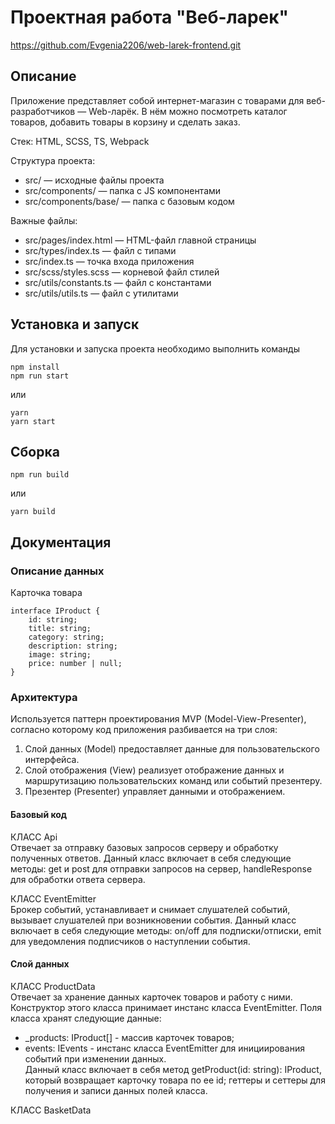 # Проектная работа "Веб-ларек"

https://github.com/Evgenia2206/web-larek-frontend.git

## Описание
Приложение представляет собой интернет-магазин с товарами для веб-разработчиков — Web-ларёк. В нём можно посмотреть каталог товаров, добавить товары в корзину и сделать заказ.

Стек: HTML, SCSS, TS, Webpack

Структура проекта:
- src/ — исходные файлы проекта
- src/components/ — папка с JS компонентами
- src/components/base/ — папка с базовым кодом

Важные файлы:
- src/pages/index.html — HTML-файл главной страницы
- src/types/index.ts — файл с типами
- src/index.ts — точка входа приложения
- src/scss/styles.scss — корневой файл стилей
- src/utils/constants.ts — файл с константами
- src/utils/utils.ts — файл с утилитами

## Установка и запуск
Для установки и запуска проекта необходимо выполнить команды

```
npm install
npm run start
```

или

```
yarn
yarn start
```
## Сборка

```
npm run build
```

или

```
yarn build
```
## Документация  

### Описание данных  
Карточка товара  
```  
interface IProduct {
	id: string;
    title: string;
    category: string;
    description: string;
    image: string;
    price: number | null;
}
```  



### Архитектура  
Используется паттерн проектирования MVP (Model-View-Presenter), согласно которому код приложения разбивается на три слоя:  
1. Слой данных (Model) предоставляет данные для пользовательского интерфейса.  
2. Слой отображения (View) реализует отображение данных и маршрутизацию пользовательских команд или событий презентеру.  
3. Презентер (Presenter) управляет данными и отображением.  

#### Базовый код  
КЛАСС Api  
Отвечает за отправку базовых запросов серверу и обработку полученных ответов. Данный класс включает в себя следующие методы: get и post для отправки запросов на сервер, handleResponse для обработки ответа сервера.  

КЛАСС EventEmitter  
Брокер событий, устанавливает и снимает слушателей событий, вызывает слушателей при возникновении события. Данный класс включает в себя следующие методы: on/off для подписки/отписки, emit для уведомления
подписчиков о наступлении события.  

#### Слой данных  
КЛАСС ProductData  
Отвечает за хранение данных карточек товаров и работу с ними. Конструктор этого класса принимает инстанс класса EventEmitter. Поля класса хранят следующие данные:  
* _products: IProduct[] - массив карточек товаров;  
* events: IEvents - инстанс класса EventEmitter для инициирования событий при изменении данных.  
Данный класс включает в себя метод getProduct(id: string): IProduct, который возвращает карточку товара по ее id; геттеры и сеттеры для получения и записи данных полей класса.  

КЛАСС BasketData  
